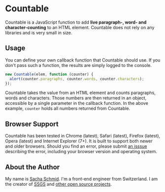 # Countable

Countable is a JavaScript function to add **live paragraph-, word- and character-counting** to an HTML element. Countable does not rely on any libraries and is very small in size.

## Usage

You can define your own callback function that Countable should use. If you don't pass such a function, the results are simply logged to the console.

```js
new Countable(elem, function (counter) {
  alert(counter.paragraphs, counter.words, counter.characters);
});
```

Countable takes the value from an HTML element and counts paragraphs, words and characters. Those numbers are then returned in an object, accessible by a single parameter in the callback function. In the above example, `counter` holds all numbers returned from Countable.

## Browser Support

Countable has been tested in Chrome (latest), Safari (latest), Firefox (latest), Opera (latest) and Internet Explorer (7+). It is built to support both newer and older browsers. Should you find an error, please submit [an isssue](https://github.com/RadLikeWhoa/Countable/issues) describing the error, including your browser version and operating system.

## About the Author

My name is [Sacha Schmid](http://sachaschmid.ch). I'm a front-end engineer from Switzerland. I am the creator of [SSGS](http://github.com/RadLikeWhoa/SSGS) and [other open source projects](http://github.com/RadLikeWhoa).